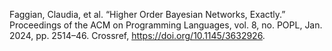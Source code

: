 Faggian, Claudia, et al. “Higher Order Bayesian Networks, Exactly.” Proceedings of the ACM on Programming Languages, vol. 8, no. POPL, Jan. 2024, pp. 2514–46. Crossref, <a href='https://doi.org/10.1145/3632926' target='_blank'>https://doi.org/10.1145/3632926</a>.